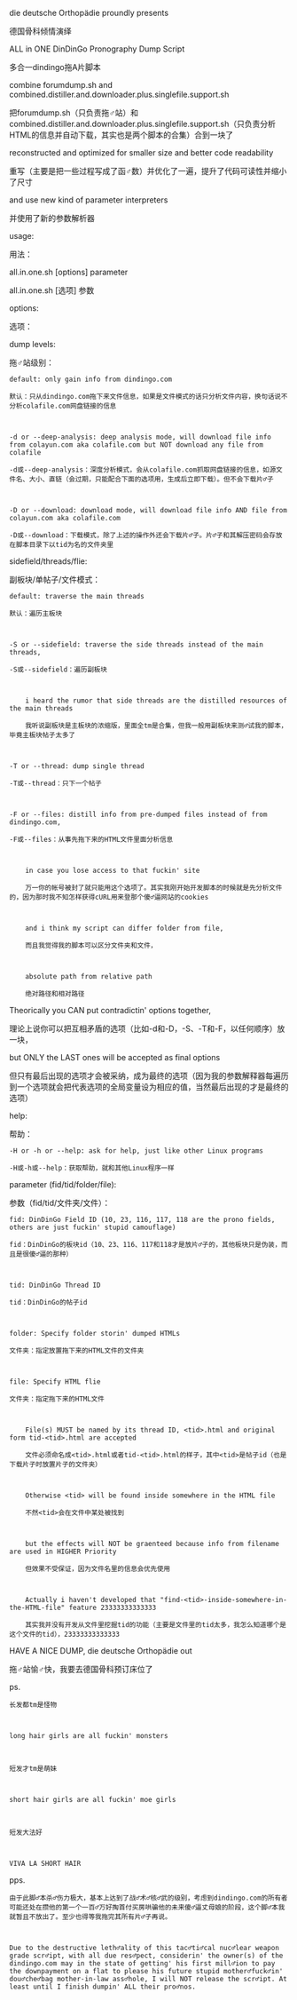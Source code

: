 die deutsche Orthopädie proundly presents

德国骨科倾情演绎



ALL in ONE DinDinGo Pronography Dump Script

多合一dindingo拖A片脚本



combine forumdump.sh and combined.distiller.and.downloader.plus.singlefile.support.sh

把forumdump.sh（只负责拖♂站）和combined.distiller.and.downloader.plus.singlefile.support.sh（只负责分析HTML的信息并自动下载，其实也是两个脚本的合集）合到一块了



reconstructed and optimized for smaller size and better code readability

重写（主要是把一些过程写成了函♂数）并优化了一遍，提升了代码可读性并缩小了尺寸



and use new kind of parameter interpreters

并使用了新的参数解析器





usage: 

用法：



all.in.one.sh [options] parameter

all.in.one.sh [选项] 参数





options:

选项：





dump levels:

拖♂站级别：



	default: only gain info from dindingo.com

	默认：只从dindingo.com拖下来文件信息，如果是文件模式的话只分析文件内容，换句话说不分析colafile.com网盘链接的信息



	-d or --deep-analysis: deep analysis mode, will download file info from colayun.com aka colafile.com but NOT download any file from colafile

	-d或--deep-analysis：深度分析模式，会从colafile.com抓取网盘链接的信息，如源文件名、大小、直链（会过期，只能配合下面的选项用，生成后立即下载）。但不会下载片♂子



	-D or --download: download mode, will download file info AND file from colayun.com aka colafile.com

	-D或--download：下载模式，除了上述的操作外还会下载片♂子。片♂子和其解压密码会存放在脚本目录下以tid为名的文件夹里





sidefield/threads/flie:

副板块/单帖子/文件模式：



	default: traverse the main threads

	默认：遍历主板块



	-S or --sidefield: traverse the side threads instead of the main threads, 

	-S或--sidefield：遍历副板块



		i heard the rumor that side threads are the distilled resources of the main threads

		我听说副板块是主板块的浓缩版，里面全tm是合集，但我一般用副板块来测♂试我的脚本，毕竟主板块帖子太多了



	-T or --thread: dump single thread

	-T或--thread：只下一个帖子



	-F or --files: distill info from pre-dumped files instead of from dindingo.com, 

	-F或--files：从事先拖下来的HTML文件里面分析信息



		in case you lose access to that fuckin' site

		万一你的帐号被封了就只能用这个选项了。其实我刚开始开发脚本的时候就是先分析文件的，因为那时我不知怎样获得cURL用来登那个傻♂逼网站的cookies



		and i think my script can differ folder from file, 

		而且我觉得我的脚本可以区分文件夹和文件，



		absolute path from relative path

		绝对路径和相对路径





Theorically you CAN put contradictin' options together, 

理论上说你可以把互相矛盾的选项（比如-d和-D，-S、-T和-F，以任何顺序）放一块，



but ONLY the LAST ones will be accepted as final options

但只有最后出现的选项才会被采纳，成为最终的选项（因为我的参数解释器每遍历到一个选项就会把代表选项的全局变量设为相应的值，当然最后出现的才是最终的选项）





help:

帮助：



	-H or -h or --help: ask for help, just like other Linux programs

	-H或-h或--help：获取帮助，就和其他Linux程序一样







parameter (fid/tid/folder/file): 

参数（fid/tid/文件夹/文件）：



	fid: DinDinGo Field ID (10, 23, 116, 117, 118 are the prono fields, others are just fuckin' stupid camouflage)

	fid：DinDinGo的板块id（10、23、116、117和118才是放片♂子的，其他板块只是伪装，而且是很傻♂逼的那种）



	tid: DinDinGo Thread ID

	tid：DinDinGo的帖子id



	folder: Specify folder storin' dumped HTMLs

	文件夹：指定放置拖下来的HTML文件的文件夹



	file: Specify HTML flie

	文件夹：指定拖下来的HTML文件



		File(s) MUST be named by its thread ID, <tid>.html and original form tid-<tid>.html are accepted

		文件必须命名成<tid>.html或者tid-<tid>.html的样子，其中<tid>是帖子id（也是下载片子时放置片子的文件夹）



		Otherwise <tid> will be found inside somewhere in the HTML file

		不然<tid>会在文件中某处被找到



		but the effects will NOT be graenteed because info from filename are used in HIGHER Priority

		但效果不受保证，因为文件名里的信息会优先使用



		Actually i haven't developed that "find-<tid>-inside-somewhere-in-the-HTML-file" feature 23333333333333

		其实我并没有开发从文件里挖掘tid的功能（主要是文件里的tid太多，我怎么知道哪个是这个文件的tid），23333333333333





HAVE A NICE DUMP, die deutsche Orthopädie out

拖♂站愉♂快，我要去德国骨科预订床位了





ps. 



	长发都tm是怪物



	long hair girls are all fuckin' monsters



	短发才tm是萌妹



	short hair girls are all fuckin' moe girls



	短发大法好



	VIVA LA SHORT HAIR



pps. 



	由于此脚♂本杀♂伤力极大，基本上达到了战♂术♂核♂武的级别，考虑到dindingo.com的所有者可能还处在攒他的第一个一百♂万好掏首付买房哄骗他的未来傻♂逼丈母娘的阶段，这个脚♂本我就暂且不放出了。至少也得等我拖完其所有片♂子再说。

	

	Due to the destructive leth♂ality of this tac♂ti♂cal nuc♂lear weapon grade scr♂ipt, with all due res♂pect, considerin' the owner(s) of the dindingo.com may in the state of getting' his first mill♂ion to pay the downpayment on a flat to please his future stupid mother♂fuck♂in' dou♂che♂bag mother-in-law ass♂hole, I will NOT release the scr♂ipt. At least until I finish dumpin' ALL their pro♂nos. 
